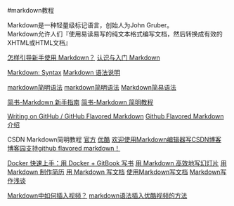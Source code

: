 #markdown教程

Markdown是一种轻量级标记语言，创始人为John Gruber。  
Markdown允许人们『使用易读易写的纯文本格式编写文档，然后转换成有效的XHTML或HTML文档』

[怎样引导新手使用 Markdown？](http://www.zhihu.com/question/20409634)
[认识与入门 Markdown](http://sspai.com/25137)

[Markdown: Syntax](http://daringfireball.net/projects/markdown/syntax)
[Markdown 语法说明](https://gitcafe.com/riku/Markdown-Syntax-CN/blob/master/syntax.md)

[markdown简明语法](http://lutaf.com/markdown-simple-usage.htm)
[markdown简明语法](http://ibruce.info/2013/11/26/markdown/)
[Markdown简易语法](http://maybeiwill.me/markdown/)

[简书-Markdown 新手指南](http://www.jianshu.com/p/q81RER)
[简书-Markdown 简明教程](http://www.jianshu.com/p/7bd23251da0a)

[Writing on GitHub / GitHub Flavored Markdown](https://help.github.com/articles/github-flavored-markdown/)
[Github Flavored Markdown介绍](http://www.jianshu.com/p/cfPxyr)

CSDN Markdown简明教程 [官方](http://edu.csdn.net/course/detail/553) [优酷](http://www.youku.com/playlist_show/id_23771112.html)
[欢迎使用Markdown编辑器写CSDN博客](http://blog.csdn.net/testcs_dn/article/details/43315335)
[博客园支持github flavored markdown！](http://www.cnblogs.com/cmt/p/markdown_github.html)

[Docker 快速上手：用 Docker + GitBook 写书](http://www.tinylab.org/docker-quick-start-docker-gitbook-writing-a-book/)
[用 Markdown 高效地写幻灯片](http://www.tinylab.org/?p=3801&preview=true)
[用 Markdown 制作简历](http://www.tinylab.org/write-resume-with-markdown/)
[用 Markdown 写文档](http://www.tinylab.org/use-markdown-to-write-document/)
[使用Markdown写文档](http://blog.csdn.net/xiahouzuoxin/article/details/19752603)
[Markdown写作浅谈](http://www.yangzhiping.com/tech/r-markdown-knitr.html)

[Markdown中如何插入视频？](http://segmentfault.com/q/1010000000424925)
[markdown语法插入优酷视频的方法](http://www.wooaii.com/archives/3474.html)

